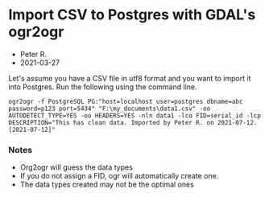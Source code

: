 # Import CSV to Postgres with GDAL's ogr2ogr
- Peter R.
- 2021-03-27

Let's assume you have a CSV file in utf8 format and you want to import it into Postgres. Run the following using the command line.

```
ogr2ogr -f PostgreSQL PG:"host=localhost user=postgres dbname=abc password=p123 port=5434" "F:\my_documents\data1.csv" -oo AUTODETECT_TYPE=YES -oo HEADERS=YES -nln data1 -lco FID=serial_id -lcp DESCRIPTION="This has clean data. Imported by Peter R. on 2021-07-12. [2021-07-12]"
```

### Notes
- Org2ogr will guess the data types
- If you do not assign a FID, ogr will automatically create one.
- The data types created may not be the optimal ones
